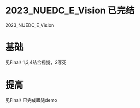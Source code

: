 # 2023_NUEDC_E_Vision 已完结

2023_NUEDC_E_Vision

# 基础
见Final/
1,3,4结合视觉，2写死


# 提高
见Final/
已完成跟随demo

